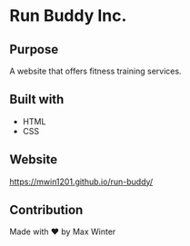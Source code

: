 # Run Buddy Inc.

## Purpose
A website that offers fitness training services.

## Built with
* HTML
* CSS

## Website
https://mwin1201.github.io/run-buddy/

## Contribution
Made with ❤️ by Max Winter
